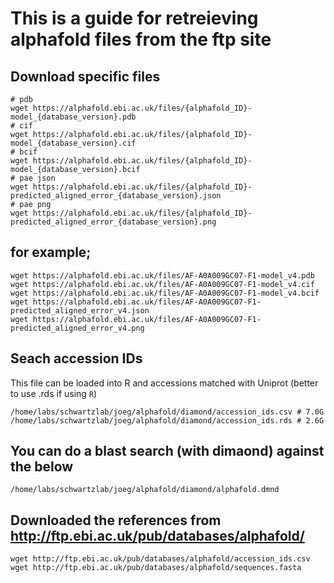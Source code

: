 # This is a guide for retreieving alphafold files from the ftp site



## Download specific files
```
# pdb
wget https://alphafold.ebi.ac.uk/files/{alphafold_ID}-model_{database_version}.pdb
# cif
wget https://alphafold.ebi.ac.uk/files/{alphafold_ID}-model_{database_version}.cif
# bcif
wget https://alphafold.ebi.ac.uk/files/{alphafold_ID}-model_{database_version}.bcif
# pae json
wget https://alphafold.ebi.ac.uk/files/{alphafold_ID}-predicted_aligned_error_{database_version}.json
# pae png
wget https://alphafold.ebi.ac.uk/files/{alphafold_ID}-predicted_aligned_error_{database_version}.png
```

## for example;
```
wget https://alphafold.ebi.ac.uk/files/AF-A0A009GC07-F1-model_v4.pdb
wget https://alphafold.ebi.ac.uk/files/AF-A0A009GC07-F1-model_v4.cif
wget https://alphafold.ebi.ac.uk/files/AF-A0A009GC07-F1-model_v4.bcif
wget https://alphafold.ebi.ac.uk/files/AF-A0A009GC07-F1-predicted_aligned_error_v4.json
wget https://alphafold.ebi.ac.uk/files/AF-A0A009GC07-F1-predicted_aligned_error_v4.png
```


## Seach accession IDs
This file can be loaded into R and accessions matched with Uniprot (better to use .rds if using `R`)
```
/home/labs/schwartzlab/joeg/alphafold/diamond/accession_ids.csv # 7.0G
/home/labs/schwartzlab/joeg/alphafold/diamond/accession_ids.rds # 2.6G
```

## You can do a blast search (with dimaond) against the below
```
/home/labs/schwartzlab/joeg/alphafold/diamond/alphafold.dmnd
```


## Downloaded the references from http://ftp.ebi.ac.uk/pub/databases/alphafold/

```
wget http://ftp.ebi.ac.uk/pub/databases/alphafold/accession_ids.csv
wget http://ftp.ebi.ac.uk/pub/databases/alphafold/sequences.fasta
```
